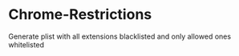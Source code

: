 # Chrome-Restrictions
Generate plist with all extensions blacklisted and only allowed ones whitelisted
